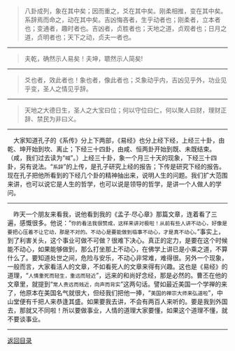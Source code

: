 > 八卦成列，象在其中矣；因而重之，爻在其中矣。刚柔相推，变在其中矣。系辞焉而命之，动在其中矣。吉凶悔吝者，生乎动者也；刚柔者，立本者也；变通者，趣时者也。吉凶者，贞胜者也；天地之道，贞观者也；日月之道，贞明者也；天下之动，贞夫一者也。
___
> 夫乾，确然示人易矣！夫坤，聩然示人简矣!
___
> 爻也者，效此者也！象也者，像此者也；爻象动乎内，吉凶见乎外，功业见乎变，圣人之情见乎辞。
___
> 天地之大德日生，圣人之大宝曰位；何以守位曰仁，何以聚人曰财，理财正辞、禁民为非曰义。
___
&emsp;大家知道孔子的《系传》分上下两部，《易经》也分上经下经，上经三十卦，由乾、坤开始到坎、离止；下经三十四卦，由咸、恒两卦开始到既、未既结束。（咸，我们过去读为“``喊``”。）上经三十卦，象一个月三十天的现象，下经三十四卦，另有说法。“``系辞``”的上传，是孔子研究上经的报告；下传是研究下经的报告。现在孔子把他所看到的下经几个卦的精神抽出来，说明人生的问题。我们扩大范围来讲，也可以说它是人生的哲学，也可以说是领导的哲学，是讲一个人做人的学问。
___
&emsp;昨天一个朋友来看我，说他看到我的《孟子·尽心章》那篇文章，连着看了三遍，感慨很多。他说：“``你的看法我很赞成，这样来讲对极啦！从前有些人讲不动心，好像是要把心压着不让它动，那是不对的。不动心是要能做到临事不动心，才是真不动心。``”事实上，到了利害关头，这个事业可做不可做？很难下决心。真正的定力，是要在这个时候能不动心，如果能够做到，那么打坐那上不动心，在佛学上讲已是小乘之道，不算什么了。要知道处世之间，危险与安乐，不动心非常难，难得很。另外一个现象，一般而言，大家看活人的文章，不如看死人的文章来得有兴趣。这也是《易经》的道理，“``人情重死而轻生，重远而轻近``”，远来的和尚好念经，那是必然的。曹丕在他的文章里，就提到“``常人贵远而贱近，向声而背实``”这两句话。譬如最近美国一个学禅的来了，他原本在美国名气就很大，但经我们把他一捧，“``美国的禅宗大师来弘道啦``”，中山堂便有千把人来恭逢其盛。如果要我去讲，不会有两百人来听的。要是我到外国去，那就又不同啦！所以要做事业，人情的道理大家要懂，如果这个道理不懂，就不要谈事业。
___
[返回目录](../../../master/README.md#目录)